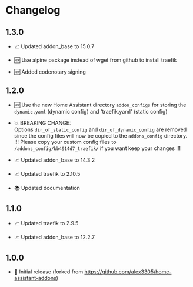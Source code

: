 # Changelog

## 1.3.0

* 📈 Updated addon_base to 15.0.7  

* 🆕 Use alpine package instead of wget from github to install traefik

* 🆕 Added codenotary signing

## 1.2.0

* 🆕 Use the new Home Assistant directory `addon_configs` for storing the `dynamic.yaml` (dynamic config) and 'traefik.yaml' (static config)  

* 💥 BREAKING CHANGE:  
     Options `dir_of_static_config` and `dir_of_dynamic_config` are removed since the config files will now be copied to the `addons_config` directory.  
     !!! Please copy your custom config files to `/addons_config/bb4914d7_traefik/` if you want keep your changes !!!  

* 📈 Updated addon_base to 14.3.2  

* 📈 Updated traefik to 2.10.5  

* 📚 Updated documentation  

## 1.1.0

* 📈 Updated traefik to 2.9.5  

* 📈 Updated addon_base to 12.2.7  

## 1.0.0

* 🎉 Initial release (forked from https://github.com/alex3305/home-assistant-addons)  